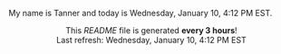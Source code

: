 My name is Tanner and today is Wednesday, January 10, 4:12 PM EST.

<p align="center">This <i>README</i> file is generated <b>every 3 hours</b>!</br>Last refresh: Wednesday, January 10, 4:12 PM EST<br /></p>
